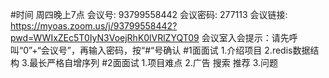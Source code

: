 #时间
周四晚上7点
会议号: 93799558442 会议密码: 277113 会议链接: https://myoas.zoom.us/j/93799558442?pwd=WWIxZEc5T0IyN3VoejRhK0lVRlZYQT09 会议室入会提示：请先呼叫“0”+“会议号”，再输入密码，按“#“号确认
#1面面试
1.介绍项目
2.redis数据结构
3.最长严格自增序列
#2面面试
1.项目难点
2.广告 搜索 推荐[](https://time.geekbang.org/column/article/6499)
3.问题
